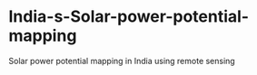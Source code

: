 # India-s-Solar-power-potential-mapping
Solar power potential mapping in India using remote sensing 
